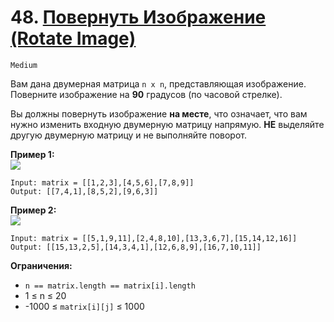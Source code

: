 # 48. [Повернуть Изображение (Rotate Image)](https://leetcode.com/problems/rotate-image/description/)

`Medium`

Вам дана двумерная матрица `n x n`, представляющая изображение. Поверните изображение на **90** градусов (по часовой стрелке).

Вы должны повернуть изображение **на месте**, что означает, что вам нужно изменить входную двумерную матрицу напрямую. **НЕ** выделяйте другую двумерную матрицу и не выполняйте поворот.

**Пример 1:**\
![](https://assets.leetcode.com/uploads/2020/08/28/mat1.jpg)
```
Input: matrix = [[1,2,3],[4,5,6],[7,8,9]]
Output: [[7,4,1],[8,5,2],[9,6,3]]
```

**Пример 2:**\
![](https://assets.leetcode.com/uploads/2020/08/28/mat2.jpg)
```
Input: matrix = [[5,1,9,11],[2,4,8,10],[13,3,6,7],[15,14,12,16]]
Output: [[15,13,2,5],[14,3,4,1],[12,6,8,9],[16,7,10,11]]
```

**Ограничения:**

*   `n == matrix.length == matrix[i].length`
*   1 ≤ n ≤ 20
*   -1000 ≤ `matrix[i][j]` ≤ 1000